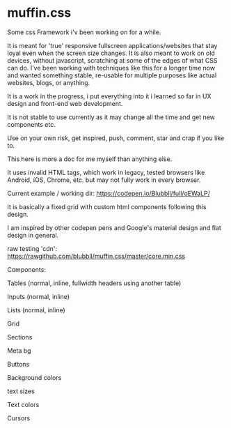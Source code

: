 # muffin.css
Some css Framework i'v been working on for a while.

It is meant for 'true' responsive fullscreen applications/websites that stay loyal even when the screen size changes.
It is also meant to work on old devices, without javascript, scratching at some of the edges of what CSS can do.
I've been working with techniques like this for a longer time now and wanted something stable, re-usable for multiple purposes like actual websites, blogs, or anything.

It is a work in the progress, i put everything into it i learned so far in UX design and front-end web development.

It is not stable to use currently as it may change all the time and get new components etc.

Use on your own risk, get inspired, push, comment, star and crap if you like to.

This here is more a doc for me myself than anything else.

It uses invalid HTML tags, which work in legacy, tested browsers like Android, iOS, Chrome, etc. but may not fully work in every browser.

Current example / working dir: https://codepen.io/Blubbll/full/oEWaLP/

It is basically a fixed grid with custom html components following this design.

I am inspired by other codepen pens and Google's material design and flat design in general.

raw testing 'cdn': https://rawgithub.com/blubbll/muffin.css/master/core.min.css


Components:

Tables (normal, inline, fullwidth headers using another table)

Inputs (normal, inline)

Lists (normal, inline)

Grid

Sections

Meta bg

Buttons

Background colors

text sizes

Text colors

Cursors
